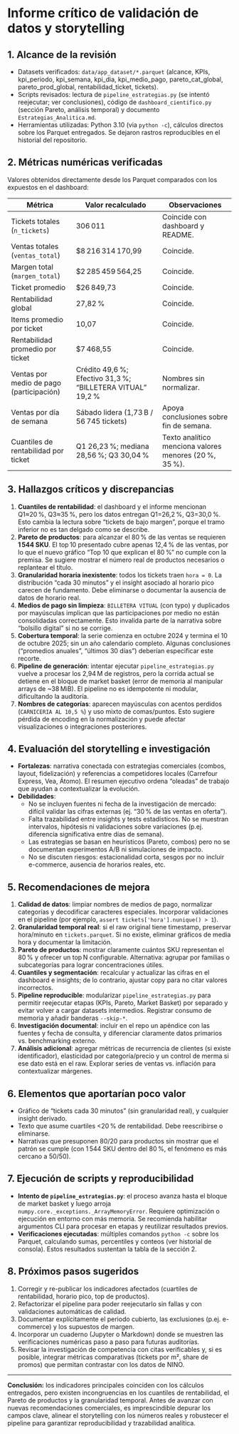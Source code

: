 # Informe crítico de validación de datos y storytelling

## 1. Alcance de la revisión
- Datasets verificados: `data/app_dataset/*.parquet` (alcance, KPIs, kpi_periodo, kpi_semana, kpi_dia, kpi_medio_pago, pareto_cat_global, pareto_prod_global, rentabilidad_ticket, tickets).
- Scripts revisados: lectura de `pipeline_estrategias.py` (se intentó reejecutar; ver conclusiones), código de `dashboard_cientifico.py` (sección Pareto, análisis temporal) y documento `Estrategias_Analitica.md`.
- Herramientas utilizadas: Python 3.10 (via `python -c`), cálculos directos sobre los Parquet entregados. Se dejaron rastros reproducibles en el historial del repositorio.

## 2. Métricas numéricas verificadas
Valores obtenidos directamente desde los Parquet comparados con los expuestos en el dashboard:

| Métrica                                | Valor recalculado | Observaciones |
|----------------------------------------|-------------------|---------------|
| Tickets totales (`n_tickets`)          | 306 011           | Coincide con dashboard y README. |
| Ventas totales (`ventas_total`)        | $8 216 314 170,99 | Coincide. |
| Margen total (`margen_total`)          | $2 285 459 564,25 | Coincide. |
| Ticket promedio                        | $26 849,73        | Coincide. |
| Rentabilidad global                    | 27,82 %           | Coincide. |
| Items promedio por ticket              | 10,07             | Coincide. |
| Rentabilidad promedio por ticket       | $7 468,55         | Coincide. |
| Ventas por medio de pago (participación) | Crédito 49,6 %; Efectivo 31,3 %; “BILLETERA VITUAL” 19,2 % | Nombres sin normalizar. |
| Ventas por día de semana               | Sábado lidera (1,73 B / 56 745 tickets) | Apoya conclusiones sobre fin de semana. |
| Cuantiles de rentabilidad por ticket   | Q1 26,23 %; mediana 28,56 %; Q3 30,04 % | Texto analítico menciona valores menores (20 %, 35 %). |

## 3. Hallazgos críticos y discrepancias
1. **Cuantiles de rentabilidad**: el dashboard y el informe mencionan Q1≈20 %, Q3≈35 %, pero los datos entregan Q1=26,2 %, Q3=30,0 %. Esto cambia la lectura sobre “tickets de bajo margen”, porque el tramo inferior no es tan delgado como se describe.
2. **Pareto de productos**: para alcanzar el 80 % de las ventas se requieren **1 544 SKU**. El top 10 presentado cubre apenas 12,4 % de las ventas, por lo que el nuevo gráfico “Top 10 que explican el 80 %” no cumple con la premisa. Se sugiere mostrar el número real de productos necesarios o replantear el título.
3. **Granularidad horaria inexistente**: todos los tickets traen `hora = 0`. La distribución “cada 30 minutos” y el insight asociado al horario pico carecen de fundamento. Debe eliminarse o documentar la ausencia de datos de horario real.
4. **Medios de pago sin limpieza**: `BILLETERA VITUAL` (con typo) y duplicados por mayúsculas implican que las participaciones por medio no están consolidadas correctamente. Esto invalida parte de la narrativa sobre “bolsillo digital” si no se corrige.
5. **Cobertura temporal**: la serie comienza en octubre 2024 y termina el 10 de octubre 2025; sin un año calendario completo. Algunas conclusiones (“promedios anuales”, “últimos 30 días”) deberían especificar este recorte.
6. **Pipeline de generación**: intentar ejecutar `pipeline_estrategias.py` vuelve a procesar los 2,94 M de registros, pero la corrida actual se detiene en el bloque de market basket (error de memoria al manipular arrays de ~38 MiB). El pipeline no es idempotente ni modular, dificultando la auditoría.
7. **Nombres de categorías**: aparecen mayúsculas con acentos perdidos (`CARNICERIA AL 10,5 %`) y uso mixto de comas/puntos. Esto sugiere pérdida de encoding en la normalización y puede afectar visualizaciones o integraciones posteriores.

## 4. Evaluación del storytelling e investigación
- **Fortalezas**: narrativa conectada con estrategias comerciales (combos, layout, fidelización) y referencias a competidores locales (Carrefour Express, Vea, Átomo). El resumen ejecutivo ordena “oleadas” de trabajo que ayudan a contextualizar la evolución.
- **Debilidades**:
  - No se incluyen fuentes ni fecha de la investigación de mercado: difícil validar las cifras externas (ej. “30 % de las ventas en oferta”).
  - Falta trazabilidad entre insights y tests estadísticos. No se muestran intervalos, hipótesis ni validaciones sobre variaciones (p.ej. diferencia significativa entre días de semana).
  - Las estrategias se basan en heurísticos (Pareto, combos) pero no se documentan experimentos A/B ni simulaciones de impacto.
  - No se discuten riesgos: estacionalidad corta, sesgos por no incluir e-commerce, ausencia de horarios reales, etc.

## 5. Recomendaciones de mejora
1. **Calidad de datos**: limpiar nombres de medios de pago, normalizar categorías y decodificar caracteres especiales. Incorporar validaciones en el pipeline (por ejemplo, `assert tickets['hora'].nunique() > 1`).
2. **Granularidad temporal real**: si el raw original tiene timestamp, preservar hora/minuto en `tickets.parquet`. Si no existe, eliminar gráficos de media hora y documentar la limitación.
3. **Pareto de productos**: mostrar claramente cuántos SKU representan el 80 % y ofrecer un top N configurable. Alternativa: agrupar por familias o subcategorías para lograr concentraciones útiles.
4. **Cuantiles y segmentación**: recalcular y actualizar las cifras en el dashboard e insights; de lo contrario, ajustar copy para no citar valores incorrectos.
5. **Pipeline reproducible**: modularizar `pipeline_estrategias.py` para permitir reejecutar etapas (KPIs, Pareto, Market Basket) por separado y evitar volver a cargar datasets intermedios. Registrar consumo de memoria y añadir banderas `--skip-*`.
6. **Investigación documental**: incluir en el repo un apéndice con las fuentes y fecha de consulta, y diferenciar claramente datos primarios vs. benchmarking externo.
7. **Análisis adicional**: agregar métricas de recurrencia de clientes (si existe identificador), elasticidad por categoría/precio y un control de merma si ese dato está en el raw. Explorar series de ventas vs. inflación para contextualizar márgenes.

## 6. Elementos que aportarían poco valor
- Gráfico de “tickets cada 30 minutos” (sin granularidad real), y cualquier insight derivado.
- Texto que asume cuartiles <20 % de rentabilidad. Debe reescribirse o eliminarse.
- Narrativas que presuponen 80/20 para productos sin mostrar que el patrón se cumple (con 1 544 SKU dentro del 80 %, el fenómeno es más cercano a 50/50).

## 7. Ejecución de scripts y reproducibilidad
- **Intento de `pipeline_estrategias.py`**: el proceso avanza hasta el bloque de market basket y luego arroja `numpy.core._exceptions._ArrayMemoryError`. Requiere optimización o ejecución en entorno con más memoria. Se recomienda habilitar argumentos CLI para procesar en etapas y reutilizar resultados previos.
- **Verificaciones ejecutadas**: múltiples comandos `python -c` sobre los Parquet, calculando sumas, percentiles y conteos (ver historial de consola). Estos resultados sustentan la tabla de la sección 2.

## 8. Próximos pasos sugeridos
1. Corregir y re-publicar los indicadores afectados (cuartiles de rentabilidad, horario pico, top de productos).
2. Refactorizar el pipeline para poder reejecutarlo sin fallas y con validaciones automáticas de calidad.
3. Documentar explícitamente el periodo cubierto, las exclusiones (p.ej. e-commerce) y los supuestos de margen.
4. Incorporar un cuaderno (Jupyter o Markdown) donde se muestren las verificaciones numéricas paso a paso para futuras auditorías.
5. Revisar la investigación de competencia con citas verificables y, si es posible, integrar métricas comparativas (tickets por m², share de promos) que permitan contrastar con los datos de NINO.

---
**Conclusión:** los indicadores principales coinciden con los cálculos entregados, pero existen incongruencias en los cuantiles de rentabilidad, el Pareto de productos y la granularidad temporal. Antes de avanzar con nuevas recomendaciones comerciales, es imprescindible depurar los campos clave, alinear el storytelling con los números reales y robustecer el pipeline para garantizar reproducibilidad y trazabilidad analítica.
